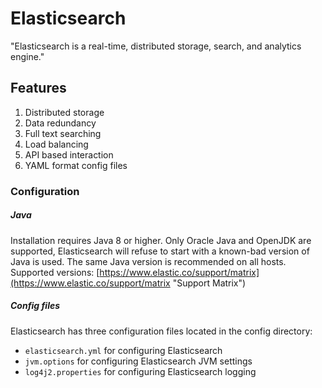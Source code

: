 # Elasticsearch

"Elasticsearch is a real-time, distributed storage, search, and analytics engine."

## Features

1. Distributed storage
2. Data redundancy
3. Full text searching
4. Load balancing
5. API based interaction
6. YAML format config files

### Configuration

##### Java

Installation requires Java 8 or higher. Only Oracle Java and OpenJDK are supported, Elasticsearch will refuse to start with a known-bad version of Java is used. The same Java version is recommended on all hosts. Supported versions: [https://www.elastic.co/support/matrix](https://www.elastic.co/support/matrix "Support Matrix")

##### Config files

Elasticsearch has three configuration files located in the config directory:

* `elasticsearch.yml`
  for configuring Elasticsearch
* `jvm.options`
  for configuring Elasticsearch JVM settings
* `log4j2.properties`
  for configuring Elasticsearch logging



